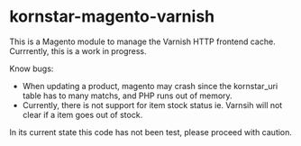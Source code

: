 kornstar-magento-varnish
========================

This is a Magento module to manage the Varnish HTTP frontend cache.
Currrently, this is a work in progress.

Know bugs:
- When updating a product, magento may crash since the kornstar_uri table has to many matchs, and PHP runs out of memory.
- Currently, there is not support for item stock status ie. Varnsih will not clear if a item goes out of stock.

In its current state this code has not been test, please proceed with caution.

